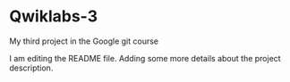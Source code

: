 # Qwiklabs-3
My third project in the Google git course

I am editing the README file. Adding some more details about the project description.

